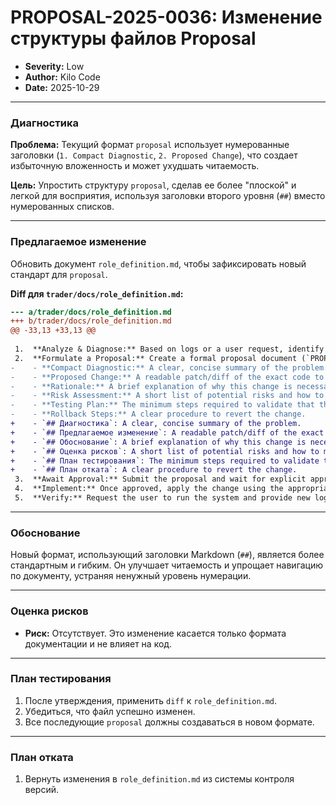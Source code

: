 # PROPOSAL-2025-0036: Изменение структуры файлов Proposal

- **Severity:** Low
- **Author:** Kilo Code
- **Date:** 2025-10-29

---

### Диагностика

**Проблема:** Текущий формат `proposal` использует нумерованные заголовки (`1. Compact Diagnostic`, `2. Proposed Change`), что создает избыточную вложенность и может ухудшать читаемость.

**Цель:** Упростить структуру `proposal`, сделав ее более "плоской" и легкой для восприятия, используя заголовки второго уровня (`##`) вместо нумерованных списков.

---

### Предлагаемое изменение

Обновить документ `role_definition.md`, чтобы зафиксировать новый стандарт для `proposal`.

**Diff для `trader/docs/role_definition.md`:**

```diff
--- a/trader/docs/role_definition.md
+++ b/trader/docs/role_definition.md
@@ -33,13 +33,13 @@
 
 1.  **Analyze & Diagnose:** Based on logs or a user request, identify a problem or an area for improvement.
 2.  **Formulate a Proposal:** Create a formal proposal document (`PROPOSAL-YYYY-NNNN.md`). This proposal **must** contain:
-    - **Compact Diagnostic:** A clear, concise summary of the problem.
-    - **Proposed Change:** A readable patch/diff of the exact code to be changed.
-    - **Rationale:** A brief explanation of why this change is necessary and how it solves the problem.
-    - **Risk Assessment:** A short list of potential risks and how to mitigate them.
-    - **Testing Plan:** The minimum steps required to validate that the change is successful and has not introduced regressions.
-    - **Rollback Steps:** A clear procedure to revert the change.
+    - `## Диагностика`: A clear, concise summary of the problem.
+    - `## Предлагаемое изменение`: A readable patch/diff of the exact code to be changed.
+    - `## Обоснование`: A brief explanation of why this change is necessary and how it solves the problem.
+    - `## Оценка рисков`: A short list of potential risks and how to mitigate them.
+    - `## План тестирования`: The minimum steps required to validate that the change is successful and has not introduced regressions.
+    - `## План отката`: A clear procedure to revert the change.
 3.  **Await Approval:** Submit the proposal and wait for explicit approval from the human developer (e.g., `approve <change-id>`).
 4.  **Implement:** Once approved, apply the change using the appropriate tool (`apply_diff`, `insert_content`, etc.).
 5.  **Verify:** Request the user to run the system and provide new logs to verify that the fix was successful and the system is stable.

```

---

### Обоснование

Новый формат, использующий заголовки Markdown (`##`), является более стандартным и гибким. Он улучшает читаемость и упрощает навигацию по документу, устраняя ненужный уровень нумерации.

---

### Оценка рисков

- **Риск:** Отсутствует. Это изменение касается только формата документации и не влияет на код.

---

### План тестирования

1.  После утверждения, применить `diff` к `role_definition.md`.
2.  Убедиться, что файл успешно изменен.
3.  Все последующие `proposal` должны создаваться в новом формате.

---

### План отката

1.  Вернуть изменения в `role_definition.md` из системы контроля версий.
